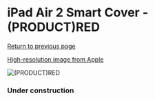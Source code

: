 # iPad Air 2 Smart Cover - (PRODUCT)RED

[Return to previous page](/ipad_air)

[High-resolution image from Apple](https://store.storeimages.cdn-apple.com/8756/as-images.apple.com/is/MGTP2?wid=4500&hei=4500&fmt=png)

<div style="width: 384px"><img src="/everyphone/MGTP2.png" alt="(PRODUCT)RED"></div>

### Under construction
